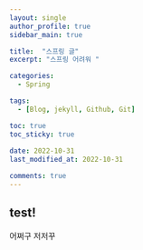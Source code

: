 ```yaml
---
layout: single
author_profile: true
sidebar_main: true

title:  "스프링 글"
excerpt: "스프링 어려워 "

categories:
  - Spring

tags:
  - [Blog, jekyll, Github, Git]

toc: true
toc_sticky: true
 
date: 2022-10-31
last_modified_at: 2022-10-31

comments: true
---
```



## test!

어쩌구 저저꾸 